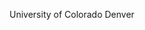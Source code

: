 [//]: # (Created by ./bin/manage_files.pl from ./species/Parascaris_univalens/PRJNA386823/Parascaris_univalens_PRJNA386823.summary.html on Thu Jun 11 13:45:15 2020)
University of Colorado Denver

